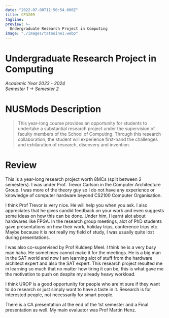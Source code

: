 ```yaml
---
date: "2022-07-08T11:50:54.000Z"
title: CP3209
tagline:
preview: >-
  Undergraduate Research Project in Computing
image: "./images/tatooine1.webp"
--- 
```


# Undergraduate Research Project in Computing
*Academic Year 2023 - 2024*  
*Semester 1 -> Semester 2*

# NUSMods Description
> This year-long course provides an opportunity for students to undertake a substantial research project under the supervision of faculty members of the School of Computing. Through this research collaboration, the student will experience first-hand the challenges and exhilaration of research, discovery and invention.

# Review
This is a year-long research project worth 8MCs (split between 2 semesters). I was under Prof. Trevor Carlson in the Computer Architecture Group. I was more of the theory guy so I do not have any experience or knowledge of computer hardware beyond CS2100 Computer Organisation. 

I think Prof Trevor is very nice. He will help you when you ask. I also appreciates that he gives candid feedback on your work and even suggests some ideas on how this can be done. Under him, I learnt alot about hardwares like FPGA. In the research group meetings, alot of PhD students gave presentations on how their work, holiday trips, conference trips etc. Maybe because it is not really my field of study, I was usually quite lost during presentations.

I was also co-supervised by Prof Kuldeep Meel. I think he is a very busy man haha. He sometimes cannot make it for the meetings. He is a big man in the SAT world and now I am learning alot of stuff from the hardware architect expert and also the SAT expert. This research project resulted me in learning so much that no matter how tiring it can be, this is what gave me the motivation to push on despite my already heavy workload.

I think UROP is a good opportunity for people who are'nt sure if they want to do research or just simply want to have a taste in it. Research is for interested people, not necessarily for smart people.

There is a CA presentation at the end of the 1st semester and a Final presentation as well. My main evaluator was Prof Martin Henz.
